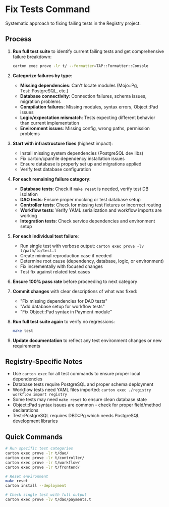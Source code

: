# Fix Tests Command

Systematic approach to fixing failing tests in the Registry project.

## Process

1. **Run full test suite** to identify current failing tests and get comprehensive failure breakdown:
   ```bash
   carton exec prove -lr t/ --formatter=TAP::Formatter::Console
   ```

2. **Categorize failures by type**:
   - **Missing dependencies**: Can't locate modules (Mojo::Pg, Test::PostgreSQL, etc.)
   - **Database connectivity**: Connection failures, schema issues, migration problems
   - **Compilation failures**: Missing modules, syntax errors, Object::Pad issues
   - **Logic/expectation mismatch**: Tests expecting different behavior than current implementation
   - **Environment issues**: Missing config, wrong paths, permission problems

3. **Start with infrastructure fixes** (highest impact):
   - Install missing system dependencies (PostgreSQL dev libs)
   - Fix carton/cpanfile dependency installation issues
   - Ensure database is properly set up and migrations applied
   - Verify test database configuration

4. **For each remaining failure category**:
   - **Database tests**: Check if `make reset` is needed, verify test DB isolation
   - **DAO tests**: Ensure proper mocking or test database setup
   - **Controller tests**: Check for missing test fixtures or incorrect routing
   - **Workflow tests**: Verify YAML serialization and workflow imports are working
   - **Integration tests**: Check service dependencies and environment setup

5. **For each individual test failure**:
   - Run single test with verbose output: `carton exec prove -lv t/path/to/test.t`
   - Create minimal reproduction case if needed
   - Determine root cause (dependency, database, logic, or environment)
   - Fix incrementally with focused changes
   - Test fix against related test cases

6. **Ensure 100% pass rate** before proceeding to next category

7. **Commit changes** with clear descriptions of what was fixed:
   - "Fix missing dependencies for DAO tests"
   - "Add database setup for workflow tests"
   - "Fix Object::Pad syntax in Payment module"

8. **Run full test suite again** to verify no regressions:
   ```bash
   make test
   ```

9. **Update documentation** to reflect any test environment changes or new requirements

## Registry-Specific Notes

- Use `carton exec` for all test commands to ensure proper local dependencies
- Database tests require PostgreSQL and proper schema deployment
- Workflow tests need YAML files imported: `carton exec ./registry workflow import registry`
- Some tests may need `make reset` to ensure clean database state
- Object::Pad syntax issues are common - check for proper field/method declarations
- Test::PostgreSQL requires DBD::Pg which needs PostgreSQL development libraries

## Quick Commands

```bash
# Run specific test categories
carton exec prove -lr t/dao/
carton exec prove -lr t/controller/
carton exec prove -lr t/workflow/
carton exec prove -lr t/frontend/

# Reset environment
make reset
carton install --deployment

# Check single test with full output
carton exec prove -lv t/dao/payments.t
```